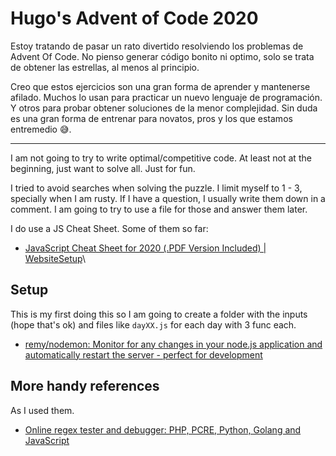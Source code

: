 # Hugo's Advent of Code 2020

Estoy tratando de pasar un rato divertido resolviendo los problemas de Advent Of Code. No pienso generar código bonito ni optimo, solo se trata de obtener las estrellas, al menos al principio.

Creo que estos ejercicios son una gran forma de aprender y mantenerse afilado. Muchos lo usan para practicar un nuevo lenguaje de programación. Y otros para probar obtener soluciones de la menor complejidad. Sin duda es una gran forma de entrenar para novatos, pros y los que estamos entremedio 😅.

---

I am not going to try to write optimal/competitive code. At least not at the beginning, just want to solve all. Just for fun.

I tried to avoid searches when solving the puzzle. I limit myself to 1 - 3, specially when I am rusty. If I have a question, I usually write them down in a comment. I am going to try to use a file for those and answer them later.

I do use a JS Cheat Sheet. Some of them so far:

- [JavaScript Cheat Sheet for 2020 (.PDF Version Included) | WebsiteSetup](https://websitesetup.org/javascript-cheat-sheet/)\

## Setup

This is my first doing this so I am going to create a folder with the inputs (hope that's ok) and files like `dayXX.js` for each day with 3 func each.

- [remy/nodemon: Monitor for any changes in your node.js application and automatically restart the server - perfect for development](https://github.com/remy/nodemon)

## More handy references

As I used them.

- [Online regex tester and debugger: PHP, PCRE, Python, Golang and JavaScript](https://regex101.com/)
